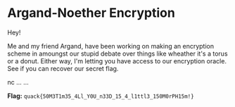 # Argand-Noether Encryption

Hey!

Me and my friend Argand, have been working on making an encryption scheme in amoungst our stupid debate over things like wheather it's a torus or a donut. Either way, I'm letting you have access to our encryption oracle. See if you can recover our secret flag.

nc ... ...

**Flag:** `quack{50M3T1m35_4Ll_Y0U_n33D_15_4_l1ttl3_150M0rPH15m!}`
